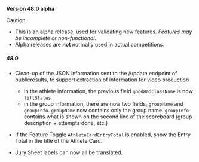 **Version 48.0 alpha**

> [!CAUTION]
>
> - This is an alpha release, used for validating new features.  *Features may be incomplete or non-functional*.  
> - Alpha releases are **not** normally used in actual competitions.

##### 48.0

- Clean-up of the JSON information sent to the /update endpoint of publicresults, to support extraction of information for video production
  - in the athlete information, the previous field `goodBadClassName` is now `liftStatus`
  - in the group information, there are now two fields, `groupName` and `groupInfo`.  `groupName` now contains only the group name. `groupInfo` contains what is shown on the second line of the scoreboard (group description + attempts done, etc.) 

- If the Feature Toggle `AthleteCardEntryTotal` is enabled, show the Entry Total in the title of the Athlete Card.
- Jury Sheet labels can now all be translated.

